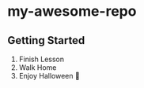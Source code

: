 # my-awesome-repo

## Getting Started

1. Finish Lesson
2. Walk Home
3. Enjoy Halloween :jack_o_lantern:
